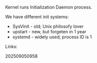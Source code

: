 Kernel runs Initialization Daemon process.

We have different init systems:
- SysVinit - old; Unix philosofy lover
- upstart - new, but forgeten in 1 year
- systemd - widely used; process ID is 1

Links:

202509050958

